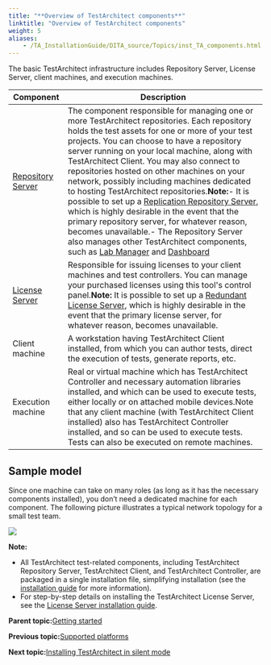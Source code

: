 ```yaml
--- 
title: "**Overview of TestArchitect components**"
linktitle: "Overview of TestArchitect components"
weight: 5
aliases: 
    - /TA_InstallationGuide/DITA_source/Topics/inst_TA_components.html
---
```


The basic TestArchitect infrastructure includes Repository Server, License Server, client machines, and execution machines.

|Component|Description|
|---------|-----------|
|[Repository Server](/../TA_Tutorials/Topics/Repository_basics.html)|The component responsible for managing one or more TestArchitect repositories. Each repository holds the test assets for one or more of your test projects. You can choose to have a repository server running on your local machine, along with TestArchitect Client. You may also connect to repositories hosted on other machines on your network, possibly including machines dedicated to hosting TestArchitect repositories.**Note:**-   It is possible to set up a [Replication Repository Server](/../TA_Administration/Topics/Repo_server_management_replication_repo_intro.html), which is highly desirable in the event that the primary repository server, for whatever reason, becomes unavailable.-   The Repository Server also manages other TestArchitect components, such as [Lab Manager](/../TA_Help/Topics/Lab_manager.html) and [Dashboard](/../TA_Help/Topics/Dashboard_intro.html)|
|[License Server](/../TA_Administration/Topics/LS_TA_managing_start_stop.html)|Responsible for issuing licenses to your client machines and test controllers. You can manage your purchased licenses using this tool's control panel.**Note:** It is possible to set up a [Redundant License Server](/../TA_Administration/Topics/LS_TA_managing_creating_redundant_license.html), which is highly desirable in the event that the primary license server, for whatever reason, becomes unavailable.|
|Client machine|A workstation having TestArchitect Client installed, from which you can author tests, direct the execution of tests, generate reports, etc.|
|Execution machine|Real or virtual machine which has TestArchitect Controller and necessary automation libraries installed, and which can be used to execute tests, either locally or on attached mobile devices.Note that any client machine \(with TestArchitect Client installed\) also has TestArchitect Controller installed, and so can be used to execute tests. Tests can also be executed on remote machines.|

## Sample model

Since one machine can take on many roles \(as long as it has the necessary components installed\), you don’t need a dedicated machine for each component. The following picture illustrates a typical network topology for a small test team.

![](/images//Images/TA_sample_model_components.jpg)

**Note:**

-   All TestArchitect test-related components, including TestArchitect Repository Server, TestArchitect Client, and TestArchitect Controller, are packaged in a single installation file, simplifying installation \(see the [installation guide](inst_TA.html) for more information\).
-   For step-by-step details on installing the TestArchitect License Server, see the [License Server installation guide](inst_LS.html).

**Parent topic:**[Getting started](/../TA_Help/Topics/Getting_started.html)

**Previous topic:**[Supported platforms](/../TA_ReleaseNotes/DITA_source/Supported_platforms.html)

**Next topic:**[Installing TestArchitect in silent mode](/../TA_InstallationGuide/DITA_source/Topics/inst_TA_silent_mode.html)


